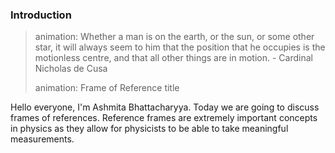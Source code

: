 ### Introduction

> animation: Whether a man is on the earth, or the sun, or some other star, it will  always seem to him that the position that he occupies is the motionless centre, and that all other things are in motion. - Cardinal Nicholas de Cusa
>
> animation: Frame of Reference title

Hello everyone, I'm Ashmita Bhattacharyya. Today we are going to discuss frames of references. Reference frames are extremely important concepts in physics as they allow for physicists to be able to take meaningful measurements. 
